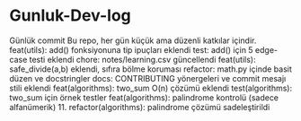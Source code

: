 # Gunluk-Dev-log
Günlük commit 
Bu repo, her gün küçük ama düzenli katkılar içindir.
feat(utils): add() fonksiyonuna tip ipuçları eklendi
test: add() için 5 edge-case testi eklendi
chore: notes/learning.csv güncellendi
feat(utils): safe_divide(a,b) eklendi, sıfıra bölme koruması
refactor: math.py içinde basit düzen ve docstringler
docs: CONTRIBUTING yönergeleri ve commit mesajı stili eklendi
feat(algorithms): two_sum O(n) çözümü eklendi
test(algorithms): two_sum için örnek testler
feat(algorithms): palindrome kontrolü (sadece alfanümerik)
11. refactor(algorithms): palindrome çözümü sadeleştirildi
